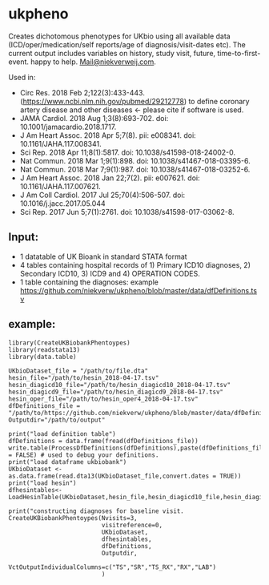 # ukpheno
Creates dichotomous phenotypes for UKbio using all available data (ICD/oper/medication/self reports/age of diagnosis/visit-dates etc). The current output includes variables on history, study visit, future, time-to-first-event. happy to help. Mail@niekverweij.com.

Used in: 
- Circ Res. 2018 Feb 2;122(3):433-443. (https://www.ncbi.nlm.nih.gov/pubmed/29212778) to define coronary artery disease and other diseases <- please cite if software is used. 
- JAMA Cardiol. 2018 Aug 1;3(8):693-702. doi: 10.1001/jamacardio.2018.1717.
- J Am Heart Assoc. 2018 Apr 5;7(8). pii: e008341. doi: 10.1161/JAHA.117.008341.
- Sci Rep. 2018 Apr 11;8(1):5817. doi: 10.1038/s41598-018-24002-0.
- Nat Commun. 2018 Mar 1;9(1):898. doi: 10.1038/s41467-018-03395-6.
- Nat Commun. 2018 Mar 7;9(1):987. doi: 10.1038/s41467-018-03252-6.
- J Am Heart Assoc. 2018 Jan 22;7(2). pii: e007621. doi: 10.1161/JAHA.117.007621.
- J Am Coll Cardiol. 2017 Jul 25;70(4):506-507. doi: 10.1016/j.jacc.2017.05.044
- Sci Rep. 2017 Jun 5;7(1):2761. doi: 10.1038/s41598-017-03062-8.



## Input: 

- 1 datatable of UK Bioank in standard STATA format 
- 4 tables containing hospital records of 1) Primary ICD10 diagnoses, 2) Secondary ICD10, 3) ICD9 and 4) OPERATION CODES. 
- 1 table containing the diagnoses: example https://github.com/niekverw/ukpheno/blob/master/data/dfDefinitions.tsv

## example:
```
library(CreateUKBiobankPhentoypes)
library(readstata13)
library(data.table)

UKbioDataset_file = "/path/to/file.dta"
hesin_file="/path/to/hesin_2018-04-17.tsv"
hesin_diagicd10_file="/path/to/hesin_diagicd10_2018-04-17.tsv"
hesin_diagicd9_file="/path/to/hesin_diagicd9_2018-04-17.tsv"
hesin_oper_file="/path/to/hesin_oper4_2018-04-17.tsv"
dfDefinitions_file = "/path/to/https://github.com/niekverw/ukpheno/blob/master/data/dfDefinitions.tsv"
Outputdir="/path/to/output"

print("load definition table")
dfDefinitions = data.frame(fread(dfDefinitions_file))
write.table(ProcessDfDefinitions(dfDefinitions),paste(dfDefinitions_file,".check.tsv",sep=""),sep="\t",quote=FALSE,row.names = FALSE) # used to debug your definitions.
print("load dataframe ukbiobank")
UKbioDataset <- as.data.frame(read.dta13(UKbioDataset_file,convert.dates = TRUE))
print("load hesin")
dfhesintables<-LoadHesinTable(UKbioDataset,hesin_file,hesin_diagicd10_file,hesin_diagicd9_file,hesin_oper_file)

print("constructing diagnoses for baseline visit. 
CreateUKBiobankPhentoypes(Nvisits=3,
                          visitreference=0,
                          UKbioDataset,
                          dfhesintables,
                          dfDefinitions,
                          Outputdir,
                          VctOutputIndividualColumns=c("TS","SR","TS_RX","RX","LAB")
                          )
```
